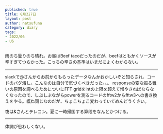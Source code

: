 ```yaml
--- 
published: true
title: 8月327日
layout: post
author: natsufuna
category: diary
tags: 
- 2022/06
- US
---
```

雨のち曇りのち晴れ。お昼はBeef tacoだったのだが、beefはともかくソースが辛すぎてつらかった。こっちの辛さの基準はいまだによくわからない。

---
slackで@さんからお前からもらったデータなんかおかしいぞと知らされ、コードのバグ潰し。こんなのは自分で気づくべきだった。。。
responseの変な振る舞いの原因を調べるためについにFFT gridをintの上限を超えて増やさねばならなくなったので、しぶしぶながらpowerを測るコードのfftw2からfftw3への書き換えをやる。概ね同じなのだが、ちょこちょこ変わっていてめんどうくさい。

夜は&さんとテレコン。夏に一時帰国する算段をなんとかつける。

---
体調が思わしくない。